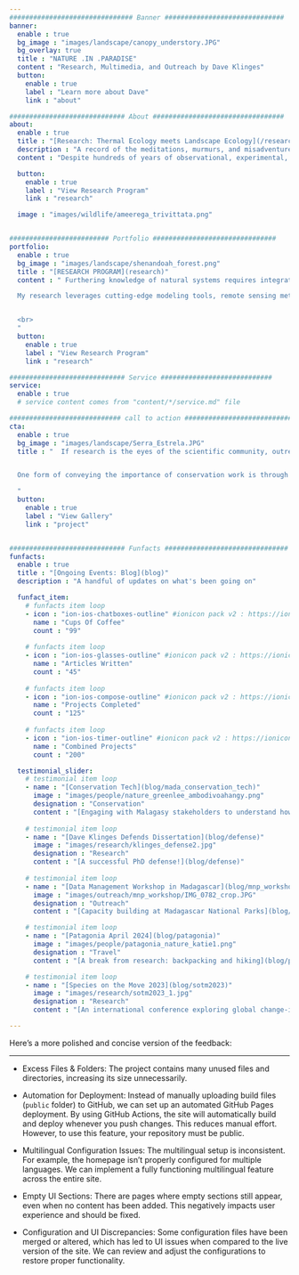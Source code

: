 ```yaml
---
############################### Banner ##############################
banner:
  enable : true
  bg_image : "images/landscape/canopy_understory.JPG"
  bg_overlay: true
  title : "NATURE .IN .PARADISE"
  content : "Research, Multimedia, and Outreach by Dave Klinges"
  button:
    enable : true
    label : "Learn more about Dave"
    link : "about"

############################# About #################################
about:
  enable : true
  title : "[Research: Thermal Ecology meets Landscape Ecology](/research)"
  description : "A record of the meditations, murmurs, and misadventures of Nature Dave in his pursuit of ecological knowledge."
  content : "Despite hundreds of years of observational, experimental, and simulative work, we still have much to learn about our environment. To uncover and disseminate this endless knowledge is critical given the state of anthropogenic global change, as the immense biodiversity and undomesticated landscapes that are the source of natural beauty are imperiled. This website serves to record the endeavors of Dave Klinges on fulfilling these missions."

  button:
    enable : true
    label : "View Research Program"
    link : "research"

  image : "images/wildlife/ameerega_trivittata.png"


######################### Portfolio ###############################
portfolio:
  enable : true
  bg_image : "images/landscape/shenandoah_forest.png"
  title : "[RESEARCH PROGRAM](research)"
  content : " Furthering knowledge of natural systems requires integrative research that combines field observations, experiments, models, and simulation.

  My research leverages cutting-edge modeling tools, remote sensing methods, and big data to develop and test ecological and geographical hypotheses.


  <br>
  "
  button:
    enable : true
    label : "View Research Program"
    link : "research"

############################# Service ############################
service:
  enable : true
  # service content comes from "content/*/service.md" file

############################ call to action ###########################
cta:
  enable : true
  bg_image : "images/landscape/Serra_Estrela.JPG"
  title : "  If research is the eyes of the scientific community, outreach is its voice: positive change requires proper communication and motivation.


  One form of conveying the importance of conservation work is through film and photo. See the gallery for some of Nature Dave's work developing multimedia products to share some of the amazing wildlife and scenes he's experienced.

  "
  button:
    enable : true
    label : "View Gallery"
    link : "project"


############################# Funfacts ###############################
funfacts:
  enable : true
  title : "[Ongoing Events: Blog](blog)"
  description : "A handful of updates on what's been going on"

  funfact_item:
    # funfacts item loop
    - icon : "ion-ios-chatboxes-outline" #ionicon pack v2 : https://ionicons.com/v2/
      name : "Cups Of Coffee"
      count : "99"
      
    # funfacts item loop
    - icon : "ion-ios-glasses-outline" #ionicon pack v2 : https://ionicons.com/v2/
      name : "Articles Written"
      count : "45"
      
    # funfacts item loop
    - icon : "ion-ios-compose-outline" #ionicon pack v2 : https://ionicons.com/v2/
      name : "Projects Completed"
      count : "125"
      
    # funfacts item loop
    - icon : "ion-ios-timer-outline" #ionicon pack v2 : https://ionicons.com/v2/
      name : "Combined Projects"
      count : "200"

  testimonial_slider:
    # testimonial item loop
    - name : "[Conservation Tech](blog/mada_conservation_tech)"
      image : "images/people/nature_greenlee_ambodivoahangy.png"
      designation : "Conservation"
      content : "[Engaging with Malagasy stakeholders to understand how to implement conservation tech](blog/mada_conservation_tech)"
                
    # testimonial item loop
    - name : "[Dave Klinges Defends Dissertation](blog/defense)"
      image : "images/research/klinges_defense2.jpg"
      designation : "Research"
      content : "[A successful PhD defense!](blog/defense)"
                
    # testimonial item loop
    - name : "[Data Management Workshop in Madagascar](blog/mnp_workshop)"
      image : "images/outreach/mnp_workshop/IMG_0782_crop.JPG"
      designation : "Outreach"
      content : "[Capacity building at Madagascar National Parks](blog/mnp_workshop)"

    # testimonial item loop
    - name : "[Patagonia April 2024](blog/patagonia)"
      image : "images/people/patagonia_nature_katie1.png"
      designation : "Travel"
      content : "[A break from research: backpacking and hiking](blog/patagonia)"

    # testimonial item loop
    - name : "[Species on the Move 2023](blog/sotm2023)"
      image : "images/research/sotm2023_1.jpg"
      designation : "Research"
      content : "[An international conference exploring global change-induced range shifts](blog/sotm2023)"

---
```


Here’s a more polished and concise version of the feedback:

---

- Excess Files & Folders: The project contains many unused files and directories, increasing its size unnecessarily.
- Automation for Deployment: Instead of manually uploading build files (`public` folder) to GitHub, we can set up an automated GitHub Pages deployment. By using GitHub Actions, the site will automatically build and deploy whenever you push changes. This reduces manual effort. However, to use this feature, your repository must be public.

- Multilingual Configuration Issues: The multilingual setup is inconsistent. For example, the homepage isn’t properly configured for multiple languages. We can implement a fully functioning multilingual feature across the entire site.

- Empty UI Sections: There are pages where empty sections still appear, even when no content has been added. This negatively impacts user experience and should be fixed.

- Configuration and UI Discrepancies: Some configuration files have been merged or altered, which has led to UI issues when compared to the live version of the site. We can review and adjust the configurations to restore proper functionality.
